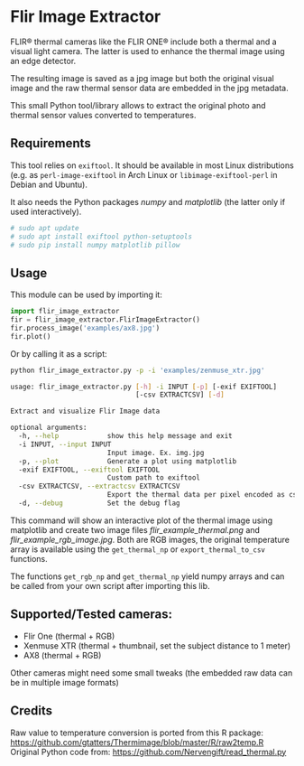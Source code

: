# Flir Image Extractor

FLIR® thermal cameras like the FLIR ONE® include both a thermal and a visual light camera.
The latter is used to enhance the thermal image using an edge detector.

The resulting image is saved as a jpg image but both the original visual image and the raw thermal sensor data are embedded in the jpg metadata.

This small Python tool/library allows to extract the original photo and thermal sensor values converted to temperatures.

## Requirements

This tool relies on `exiftool`. It should be available in most Linux distributions (e.g. as `perl-image-exiftool` in Arch Linux or `libimage-exiftool-perl` in Debian and Ubuntu).

It also needs the Python packages *numpy* and *matplotlib* (the latter only if used interactively).

```bash
# sudo apt update
# sudo apt install exiftool python-setuptools
# sudo pip install numpy matplotlib pillow 
```

## Usage

This module can be used by importing it:

```python
import flir_image_extractor
fir = flir_image_extractor.FlirImageExtractor()
fir.process_image('examples/ax8.jpg')
fir.plot()
```

Or by calling it as a script:

```bash
python flir_image_extractor.py -p -i 'examples/zenmuse_xtr.jpg'
```

```bash
usage: flir_image_extractor.py [-h] -i INPUT [-p] [-exif EXIFTOOL]
                               [-csv EXTRACTCSV] [-d]

Extract and visualize Flir Image data

optional arguments:
  -h, --help            show this help message and exit
  -i INPUT, --input INPUT
                        Input image. Ex. img.jpg
  -p, --plot            Generate a plot using matplotlib
  -exif EXIFTOOL, --exiftool EXIFTOOL
                        Custom path to exiftool
  -csv EXTRACTCSV, --extractcsv EXTRACTCSV
                        Export the thermal data per pixel encoded as csv file
  -d, --debug           Set the debug flag
```

This command will show an interactive plot of the thermal image using matplotlib and create two image files *flir_example_thermal.png* and *flir_example_rgb_image.jpg*. 
Both are RGB images, the original temperature array is available using the `get_thermal_np` or `export_thermal_to_csv` functions.

The functions `get_rgb_np` and `get_thermal_np` yield numpy arrays and can be called from your own script after importing this lib.

## Supported/Tested cameras:

- Flir One (thermal + RGB)
- Xenmuse XTR (thermal + thumbnail, set the subject distance to 1 meter)
- AX8 (thermal + RGB)

Other cameras might need some small tweaks (the embedded raw data can be in multiple image formats)

## Credits

Raw value to temperature conversion is ported from this R package: https://github.com/gtatters/Thermimage/blob/master/R/raw2temp.R
Original Python code from: https://github.com/Nervengift/read_thermal.py
